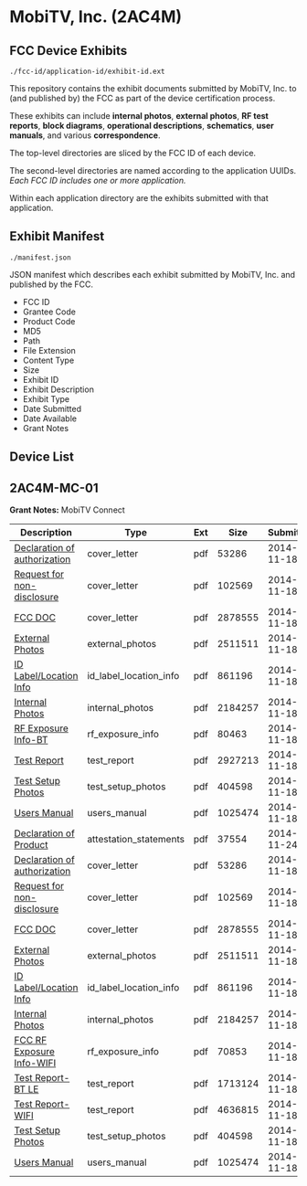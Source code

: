# MobiTV, Inc. (2AC4M)
## FCC Device Exhibits

```
./fcc-id/application-id/exhibit-id.ext
```

This repository contains the exhibit documents submitted by MobiTV, Inc. to (and published by) the FCC as part of the device certification process.

These exhibits can include **internal photos**, **external photos**, **RF test reports**, **block diagrams**, **operational descriptions**, **schematics**, **user manuals**, and various **correspondence**.

The top-level directories are sliced by the FCC ID of each device.

The second-level directories are named according to the application UUIDs. *Each FCC ID includes one or more application.*

Within each application directory are the exhibits submitted with that application. 

## Exhibit Manifest

```
./manifest.json
```

JSON manifest which describes each exhibit submitted by MobiTV, Inc. and published by the FCC.

- FCC ID
- Grantee Code
- Product Code
- MD5
- Path
- File Extension
- Content Type
- Size
- Exhibit ID
- Exhibit Description
- Exhibit Type
- Date Submitted
- Date Available
- Grant Notes

## Device List
## 2AC4M-MC-01
**Grant Notes:** MobiTV Connect

| Description | Type | Ext | Size | Submitted | Available |
| ----------- | ---- | --- | ---- | --------- | --------- |
| [Declaration of authorization](2AC4M-MC-01/f433151e50a783c1c86d39e04bccc4fd/2447543.pdf) | cover_letter | pdf | 53286 | 2014-11-18 | 2014-11-24 |
| [Request for non-disclosure](2AC4M-MC-01/f433151e50a783c1c86d39e04bccc4fd/2447544.pdf) | cover_letter | pdf | 102569 | 2014-11-18 | 2014-11-24 |
| [FCC DOC](2AC4M-MC-01/f433151e50a783c1c86d39e04bccc4fd/2447545.pdf) | cover_letter | pdf | 2878555 | 2014-11-18 | 2014-11-24 |
| [External Photos](2AC4M-MC-01/f433151e50a783c1c86d39e04bccc4fd/2447549.pdf) | external_photos | pdf | 2511511 | 2014-11-18 | 2014-11-24 |
| [ID Label/Location Info](2AC4M-MC-01/f433151e50a783c1c86d39e04bccc4fd/2447546.pdf) | id_label_location_info | pdf | 861196 | 2014-11-18 | 2014-11-24 |
| [Internal Photos](2AC4M-MC-01/f433151e50a783c1c86d39e04bccc4fd/2447548.pdf) | internal_photos | pdf | 2184257 | 2014-11-18 | 2014-11-24 |
| [RF Exposure Info-BT](2AC4M-MC-01/f433151e50a783c1c86d39e04bccc4fd/2447555.pdf) | rf_exposure_info | pdf | 80463 | 2014-11-18 | 2014-11-24 |
| [Test Report](2AC4M-MC-01/f433151e50a783c1c86d39e04bccc4fd/2447554.pdf) | test_report | pdf | 2927213 | 2014-11-18 | 2014-11-24 |
| [Test Setup Photos](2AC4M-MC-01/f433151e50a783c1c86d39e04bccc4fd/2447550.pdf) | test_setup_photos | pdf | 404598 | 2014-11-18 | 2014-11-24 |
| [Users Manual](2AC4M-MC-01/f433151e50a783c1c86d39e04bccc4fd/2447547.pdf) | users_manual | pdf | 1025474 | 2014-11-18 | 2014-11-24 |
| [Declaration of Product](2AC4M-MC-01/7e566f1dc53990f01c98fb497dfe5c15/2452391.pdf) | attestation_statements | pdf | 37554 | 2014-11-24 | 2014-11-24 |
| [Declaration of authorization](2AC4M-MC-01/7e566f1dc53990f01c98fb497dfe5c15/2447543.pdf) | cover_letter | pdf | 53286 | 2014-11-18 | 2014-11-24 |
| [Request for non-disclosure](2AC4M-MC-01/7e566f1dc53990f01c98fb497dfe5c15/2447544.pdf) | cover_letter | pdf | 102569 | 2014-11-18 | 2014-11-24 |
| [FCC DOC](2AC4M-MC-01/7e566f1dc53990f01c98fb497dfe5c15/2447545.pdf) | cover_letter | pdf | 2878555 | 2014-11-18 | 2014-11-24 |
| [External Photos](2AC4M-MC-01/7e566f1dc53990f01c98fb497dfe5c15/2447549.pdf) | external_photos | pdf | 2511511 | 2014-11-18 | 2014-11-24 |
| [ID Label/Location Info](2AC4M-MC-01/7e566f1dc53990f01c98fb497dfe5c15/2447546.pdf) | id_label_location_info | pdf | 861196 | 2014-11-18 | 2014-11-24 |
| [Internal Photos](2AC4M-MC-01/7e566f1dc53990f01c98fb497dfe5c15/2447548.pdf) | internal_photos | pdf | 2184257 | 2014-11-18 | 2014-11-24 |
| [FCC RF Exposure Info-WIFI](2AC4M-MC-01/7e566f1dc53990f01c98fb497dfe5c15/2447569.pdf) | rf_exposure_info | pdf | 70853 | 2014-11-18 | 2014-11-24 |
| [Test Report-BT LE](2AC4M-MC-01/7e566f1dc53990f01c98fb497dfe5c15/2447567.pdf) | test_report | pdf | 1713124 | 2014-11-18 | 2014-11-24 |
| [Test Report-WIFI](2AC4M-MC-01/7e566f1dc53990f01c98fb497dfe5c15/2447568.pdf) | test_report | pdf | 4636815 | 2014-11-18 | 2014-11-24 |
| [Test Setup Photos](2AC4M-MC-01/7e566f1dc53990f01c98fb497dfe5c15/2447550.pdf) | test_setup_photos | pdf | 404598 | 2014-11-18 | 2014-11-24 |
| [Users Manual](2AC4M-MC-01/7e566f1dc53990f01c98fb497dfe5c15/2447547.pdf) | users_manual | pdf | 1025474 | 2014-11-18 | 2014-11-24 |
